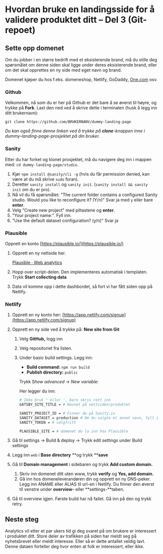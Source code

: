 # Hvordan bruke en landingsside for å validere produktet ditt – Del 3 (Git-repoet)

## Sette opp domenet

Om du jobber i en større bedrift med et eksisterende brand, må du stille deg spørsmålet om denne siden skal ligge under deres eksisterende brand, eller om det skal opprettes en ny side med eget navn og brand.

Domenet kjøper du hos f.eks. domeneshop, Netlify, GoDaddy, [One.com](http://one.com) osv.

### Github

Velkommen, nå som du er her på Github er det bare å se øverst til høyre, og trykke på **Fork**.
Last den ned ved å skrive dette i terminalen (husk å legg inn ditt brukernavn):

```
git clone https://github.com/BRUKERNANV/dummy-landing-page
```

*Du kan også finne denne linken ved å trykke på **clone**-knappen inne i dummy-landing-page-prosjektet på din bruker.*

### Sanity

Etter du har forket og klonet prosjektet, må du navigere deg inn i mappen med: `cd dummy-landing-page/studio`.

1. Kjør `npm install @sanity/cli -g` (hvis du får permission denied, kan være at du må skrive `sudo` foran).
2. Deretter `sanity install` og `sanity init`. (`sanity install && sanity init` om du er pro).
3. Nå vil du få spørsmålet: "The current folder contains a configured Sanity studio. Would you like to reconfigure it? (Y/n)" Svar ja med `y` eller bare **enter**.
4. Velg "Create new project" med piltastene og **enter**.
5. "Your project name:". Fyll inn.
6. "Use the default dataset configuration? (y/n)" Svar ja 

### Plausible

Opprett en konto [https://plausible.io/](https://plausible.io/)

1. Opprett en ny nettside her.

    [Plausible · Web analytics](https://plausible.io/register)

2. Hopp over script-delen. Den implementeres automatisk i templaten. Trykk **Start collecting data**
3. Data vil komme opp i dette dashbordet, så fort vi har fått siden opp på Netlify.

### Netlify

1. Opprett en ny konto her: [https://app.netlify.com/signup](https://app.netlify.com/signup)
2. Opprett en ny side ved å trykke på: **New site from Git**

    1. Velg **GitHub,** logg inn
    2. Velg repositoriet fra listen.
    3. Under basic build settings. Legg inn:
        - **Build command:** `npm run build`
        - **Publish directory:** `public`

        Trykk S*how advanced* → *New variable:*

        Her legger du inn:

        ```bash
        # Ikke bruk " eller ', bare skriv rett inn
        GATSBY_SITE_TITLE = # Navnet på nettsiden/produktet

        SANITY_PROJECT_ID = # Finner du på Sanity.io
        SANITY_DATASET = production # Om du valgte et annet navn, fyll inn det
        SANITY_TOKEN = # valgfritt

        PLAUSIBLE_SITE = # domenet du la inn hos Plausible
        ```

3. Gå til settings → Build & deploy → Trykk edit settings under Build settings
4. Legg inn `web` i **Base directory** **og trykk ****save**
5. Gå til **Domain management** i sidebaren og trykk **Add custom domain.**
    1. Skriv inn domenet ditt uten www, trykk **verify** og **Yes, add domain.**
    2. Gå inn hos domeneleverandøren din og opprett en ny DNS-peker. Legg inn ANAME eller ALIAS til url-en i Netlify. Du finner den øverst til venstre under **overview-** eller **settings-**taben.
6. Gå til overview igjen. Første build har nå failet. Gå inn på den og trykk retry.

## Neste steg

Analytics vil etter et par ukers tid gi deg svaret på om brukere er interessert i produktet ditt. Store deler av trafikken på siden har meldt seg på nyhetsbrevet eller meldt interesse. Eller så er dette antallet veldig lavt. Denne dataen forteller deg hvor enten at folk er interessert, eller ikke. 
